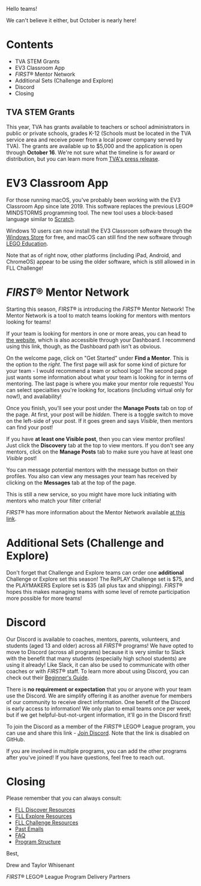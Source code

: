 Hello teams!

We can't believe it either, but October is nearly here! 

# Contents

- TVA STEM Grants
- EV3 Classroom App
- *FIRST*® Mentor Network
- Additional Sets (Challenge and Explore)
- Discord
- Closing


## TVA STEM Grants

This year, TVA has grants available to teachers or school administrators in public or private schools, grades K-12 (Schools must be located in the TVA service area and receive power from a local power company served by TVA). The grants are available up to \$5,000 and the application is open through **October 16**. We're not sure what the timeline is for award or distribution, but you can learn more from [TVA's press release](https://www.tva.com/newsroom/press-releases/stem-grant-opportunity-for-k-12-tennessee-valley-educators-now-open).


# EV3 Classroom App

For those running macOS, you've probably been working with the EV3 Classroom App since late 2019. This software replaces the previous LEGO® MINDSTORMS programming tool. The new tool uses a block-based language similar to [Scratch](https://scratch.mit.edu).

Windows 10 users can now install the EV3 Classroom software through the [Windows Store](https://www.microsoft.com/en-us/p/ev3-classroom-lego-education/9p8sjvzm63sz) for free, and macOS can still find the new software through [LEGO Education](https://education.lego.com/en-us/downloads/mindstorms-ev3/software).

Note that as of right now, other platforms (including iPad, Android, and ChromeOS) appear to be using the older software, which is still allowed in in FLL Challenge!


# *FIRST*® Mentor Network

Starting this season, *FIRST*® is introducing the *FIRST*® Mentor Network! The Mentor Network is a tool to match teams looking for mentors with mentors looking for teams!

If your team is looking for mentors in one or more areas, you can head to [the website](https://my.firstinspires.org/MentorNetwork/welcome), which is also accessible through your Dashboard. I recommend using this link, though, as the Dashboard path isn't as obvious.

On the welcome page, click on "Get Started" under **Find a Mentor**. This is the option to the *right*. The first page will ask for some kind of picture for your team - I would recommend a team or school logo! The second page just wants some information about what your team is looking for in terms of mentoring. The last page is where you make your mentor role requests! You can select specialties you're looking for, locations (including virtual only for now!), and availability!

Once you finish, you'll see your post under the **Manage Posts** tab on top of the page. At first, your post will be *hidden*. There is a toggle switch to move on the left-side of your post. If it goes green and says *Visible*, then mentors can find your post!

If you have **at least one Visible post**, then you can view mentor profiles! Just click the **Discovery** tab at the top to view mentors. If you don't see any mentors, click on the **Manage Posts** tab to make sure you have at least one *Visible* post!

You can message potential mentors with the message button on their profiles. You also can view any messages your team has received by clicking on the **Messages** tab at the top of the page. 

This is still a new service, so you might have more luck initiating with mentors who match your filter criteria!

*FIRST*® has more information about the Mentor Network available [at this link](https://info.firstinspires.org/mentor-network).


# Additional Sets (Challenge and Explore)

Don't forget that Challenge and Explore teams can order one **additional** Challenge or Explore set this season! The RePLAY Challenge set is \$75, and the PLAYMAKERS Explore set is \$35 (all plus tax and shipping). *FIRST*® hopes this makes managing teams with some level of remote participation more possible for more teams!


# Discord

Our Discord is available to coaches, mentors, parents, volunteers, and students (aged 13 and older) across all *FIRST*® programs! We have opted to move to Discord (across all programs) because it is very similar to Slack with the benefit that many students (especially high school students) are using it already! Like Slack, it can also be used to communicate with other coaches or with *FIRST*® staff. To learn more about using Discord, you can check out their [Beginner's Guide](https://support.discord.com/hc/en-us/articles/360045138571).

There is **no requirement or expectation** that you or anyone with your team use the Discord. We are simplify offering it as another avenue for members of our community to receive direct information. One benefit of the Discord is early access to information! We only plan to email teams once per week, but if we get helpful-but-not-urgent information, it'll go in the Discord first!
 
To join the Discord as a member of the *FIRST*® LEGO® League program, you can use and share this link - [Join Discord](). Note that the link is disabled on GitHub.
 
If you are involved in multiple programs, you can add the other programs after you've joined! If you have questions, feel free to reach out.


# Closing

Please remember that you can always consult:

- [FLL Discover Resources](https://github.com/drewwhis/first-in-alabama/blob/main/first-lego-league/2020-2021/discover)
- [FLL Explore Resources](https://github.com/drewwhis/first-in-alabama/blob/main/first-lego-league/2020-2021/explore)
- [FLL Challenge Resources](https://github.com/drewwhis/first-in-alabama/tree/main/first-lego-league/2020-2021/challenge)
- [Past Emails](https://github.com/drewwhis/first-in-alabama/tree/main/first-lego-league/2020-2021/email-blasts)
- [FAQ](https://github.com/drewwhis/first-in-alabama/wiki/Frequently-Asked-Questions)
- [Program Structure](https://github.com/drewwhis/first-in-alabama/tree/main/first-lego-league/2020-2021/program-structure.md)


Best,

Drew and Taylor Whisenant

*FIRST*® LEGO® League Program Delivery Partners
